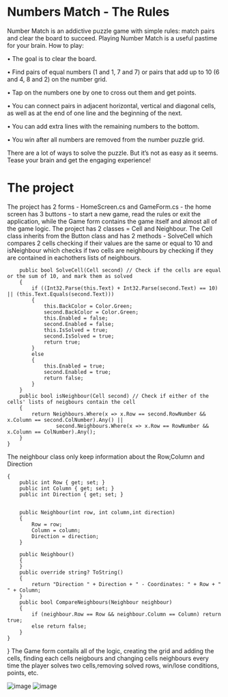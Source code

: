 # Numbers Match - The Rules

Number Match is an addictive puzzle game with simple rules: match pairs and clear the board to succeed. Playing Number Match is a useful pastime for your brain. 
How to play:

• The goal is to clear the board.

• Find pairs of equal numbers (1 and 1, 7 and 7) or pairs that add up to 10 (6 and 4, 8 and 2) on the number grid.

• Tap on the numbers one by one to cross out them and get points.

• You can connect pairs in adjacent horizontal, vertical and diagonal cells, as well as at the end of one line and the beginning of the next.

• You can add extra lines with the remaining numbers to the bottom.

• You win after all numbers are removed from the number puzzle grid.

There are a lot of ways to solve the puzzle. But it’s not as easy as it seems. Tease your brain and get the engaging experience!

# The project
The project has 2 forms - HomeScreen.cs and GameForm.cs - the home screen has 3 buttons - to start a new game, read the rules or exit the application, while the Game form contains the game itself and almost all of the game logic.
The project has 2 classes = Cell and Neighbour. The Cell class inherits from the Button class and has 2 methods - SolveCell which compares 2 cells checking if their values are the same or equal to 10 and isNeighbour which checks if two cells are neighbours by checking if they are contained in eachothers lists of neighbours.

        public bool SolveCell(Cell second) // Check if the cells are equal or the sum of 10, and mark them as solved
        {
            if ((Int32.Parse(this.Text) + Int32.Parse(second.Text) == 10) || (this.Text.Equals(second.Text)))
            {
                this.BackColor = Color.Green;
                second.BackColor = Color.Green;
                this.Enabled = false;
                second.Enabled = false;
                this.IsSolved = true;
                second.IsSolved = true;
                return true;
            }
            else
            {
                this.Enabled = true;
                second.Enabled = true;
                return false;
            }
        }
        public bool isNeighbour(Cell second) // Check if either of the cells' lists of neigbours contain the cell
        {
            return Neighbours.Where(x => x.Row == second.RowNumber && x.Column == second.ColNumber).Any() ||
                    second.Neighbours.Where(x => x.Row == RowNumber && x.Column == ColNumber).Any();
        }
    }

The neighbour class only keep information about the Row,Column and Direction
 

    {
        public int Row { get; set; }
        public int Column { get; set; }
        public int Direction { get; set; }

       
        public Neighbour(int row, int column,int direction)
        {
            Row = row;
            Column = column;
            Direction = direction;
        }

        public Neighbour()
        {
        }
        public override string? ToString()
        {
            return "Direction " + Direction + " - Coordinates: " + Row + " " + Column;
        }
        public bool CompareNeighbours(Neighbour neighbour)
        {
            if (neighbour.Row == Row && neighbour.Column == Column) return true;
            else return false;
        }
    }
}
The Game form contails all of the logic, creating the grid and adding the cells, finding each cells neigbours and changing cells neighbours every time the player solves two cells,removing solved rows, win/lose conditions, points, etc.

![image](https://github.com/PetarTrajanovski/Numbers-Match/assets/63553289/77523ac6-88f5-4f6c-b70d-95e3ea2b55fb)
![image](https://github.com/PetarTrajanovski/Numbers-Match/assets/63553289/cdc65c4f-828e-4bb0-8b2d-1c9363aa4d54)




